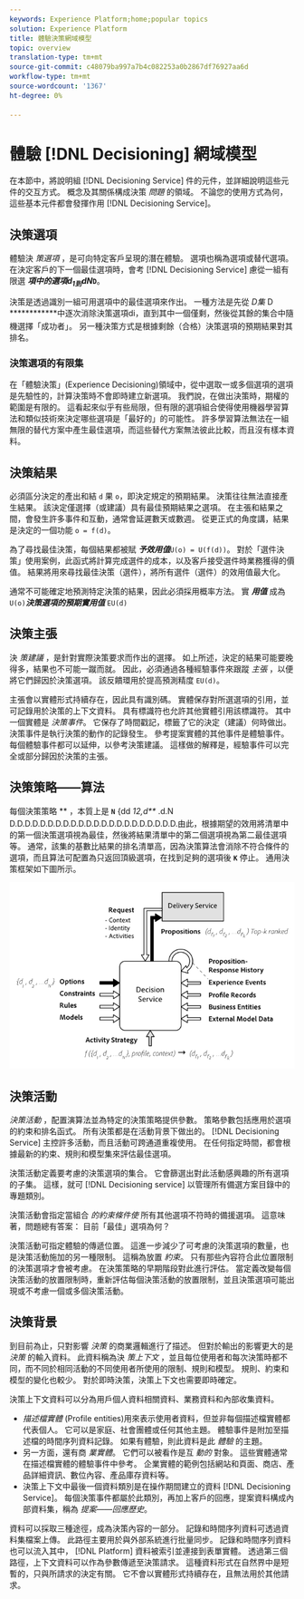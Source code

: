```yaml
---
keywords: Experience Platform;home;popular topics
solution: Experience Platform
title: 體驗決策網域模型
topic: overview
translation-type: tm+mt
source-git-commit: c48079ba997a7b4c082253a0b2867df76927aa6d
workflow-type: tm+mt
source-wordcount: '1367'
ht-degree: 0%

---
```



# 體驗 [!DNL Decisioning] 網域模型

在本節中，將說明組 [!DNL Decisioning Service] 件的元件，並詳細說明這些元件的交互方式。 概念及其關係構成決策 *問題* 的領域。 不論您的使用方式為何，這些基本元件都會發揮作用 [!DNL Decisioning Service]。

## 決策選項

體驗決 *策選項* ，是可向特定客戶呈現的潛在體驗。 選項也稱為選項或替代選項。 在決定客戶的下一個最佳選項時，會考 [!DNL Decisioning Service] 慮從一組有限選 ***項中的選項d<sub>1到</sub>***dN***<sub></sub>*****`D`**。

決策是透過識別一組可用選項中的最佳選項來作出。 一種方法是先從 *D集* D ***<sub></sub>*********中逐次消除決策選項di，直到其中一個僅剩，然後從其餘的集合中隨機選擇「成功者」。 另一種決策方式是根據剩餘（合格）決策選項的預期結果對其排名。

### 決策選項的有限集

在「體驗決策」(Experience Decisioning)領域中，從中選取一或多個選項的選項是先驗性的，計算決策時不會即時建立新選項。 我們說，在做出決策時，期權的範圍是有限的。 這看起來似乎有些局限，但有限的選項組合使得使用機器學習算法和類似技術來決定哪些選項是「最好的」的可能性。 許多學習算法無法在一組無限的替代方案中產生最佳選項，而這些替代方案無法彼此比較，而且沒有樣本資料。

## 決策結果

必須區分決定的產出和結 `d` 果 `o`，即決定規定的預期結果。 決策往往無法直接產生結果。 該決定僅選擇（或建議）具有最佳預期結果之選項。 在主張和結果之間，會發生許多事件和互動，通常會延遲數天或數週。 從更正式的角度講，結果是決定的一個功能 `o = f(d)`。

為了尋找最佳決策，每個結果都被賦 ***予效用值***`U(o) = U(f(d))`。
對於「選件決策」使用案例，此函式將計算完成選件的成本，以及客戶接受選件時業務獲得的價值。 結果將用來尋找最佳決策（選件），將所有選件（選件）的效用值最大化。

通常不可能確定地預測特定決策的結果，因此必須採用概率方法。 實 ***用值*** 成為 `U(o)`***決策選項的預期實用值*** `EU(d)`

## 決策主張

決 *策建議* ，是針對實際決策要求而作出的選擇。 如上所述，決定的結果可能要晚得多，結果也不可能一蹴而就。 因此，必須通過各種經驗事件來跟蹤 *主張* ，以便將它們歸因於決策選項。 該反饋環用於提高預測精度 `EU(d)`。

主張會以實體形式持續存在，因此具有識別碼。 實體保存對所選選項的引用，並可記錄用於決策的上下文資料。 具有標識符也允許其他實體引用該標識符。 其中一個實體是 *決策事件*。 它保存了時間戳記，標籤了它的決定（建議）何時做出。 決策事件是執行決策的動作的記錄發生。 參考提案實體的其他事件是體驗事件。 每個體驗事件都可以延伸，以參考決策建議。 這樣做的解釋是，經驗事件可以完全或部分歸因於決策的主張。

## 決策策略——算法

每個決策策略 ** ，本質上是 **`N`** {dd *12,d<sub></sub><sub></sub><sub></sub>**<sub></sub><sub></sub><sub></sub>* .d.N D.D.D.D.D.D.D.D.D.D.D.D.D.D.D.D.D.D.D.D.D.D.由此，根據期望的效用將清單中的第一個決策選項視為最佳，然後將結果清單中的第二個選項視為第二最佳選項等。 通常，該集的基數比結果的排名清單高，因為決策算法會消除不符合條件的選項，而且算法可配置為只返回頂級選項，在找到足夠的選項後 **`K`** 停止。
通用決策框架如下圖所示。

![圖1](./images/decisioning-optimization.png)

## 決策活動

*決策活動* ，配置演算法並為特定的決策策略提供參數。 策略參數包括應用於選項的約束和排名函式。 所有決策都是在活動背景下做出的。 [!DNL Decisioning Service] 主控許多活動，而且活動可跨通道重複使用。 在任何指定時間，都會根據最新的約束、規則和模型集來評估最佳選項。

決策活動定義要考慮的決策選項的集合。 它會篩選出對此活動感興趣的所有選項的子集。 這樣，就可 [!DNL Decisioning service] 以管理所有備選方案目錄中的專題類別。

決策活動會指定當組合 *的約束條件使* 所有其他選項不符時的備援選項。 這意味著，問題總有答案： 目前「最佳」選項為何？

決策活動可指定體驗的傳遞位置。 這進一步減少了可考慮的決策選項的數量，也是決策活動施加的另一種限制。 這稱為放置 *約束*。 只有那些內容符合此位置限制的決策選項才會被考慮。 在決策策略的早期階段對此進行評估。 當定義改變每個決策活動的放置限制時，重新評估每個決策活動的放置限制，並且決策選項可能出現或不考慮一個或多個決策活動。

## 決策背景

到目前為止，只對影響 *決策* 的商業邏輯進行了描述。 但對於輸出的影響更大的是 *決策* 的輸入資料。 此資料稱為決 *策上下文* ，並且每位使用者和每次決策時都不同，而不同於相同活動的不同使用者所使用的限制、規則和模型。 規則、約束和模型的變化也較少。 對於即時決策，決策上下文也需要即時確定。

決策上下文資料可以分為用戶個人資料相關資料、業務資料和內部收集資料。

- *描述檔實體* (Profile entities)用來表示使用者資料，但並非每個描述檔實體都代表個人。 它可以是家庭、社會團體或任何其他主題。 體驗事件是附加至描述檔的時間序列資料記錄。 如果有體驗，則此資料是此 *體驗* 的主題。
- 另一方面，還有商 *業實體*。 它們可以被看作是互 *動的* 對象。 這些實體通常在描述檔實體的體驗事件中參考。 企業實體的範例包括網站和頁面、商店、產品詳細資訊、數位內容、產品庫存資料等。
- 決策上下文中最後一個資料類別是在操作期間建立的資料 [!DNL Decisioning Service]。 每個決策事件都屬於此類別，再加上客戶的回應，提案資料構成內部資料集，稱為 *提案——回應歷史*。

資料可以採取三種途徑，成為決策內容的一部分。 記錄和時間序列資料可透過資料集檔案上傳。 此路徑主要用於與外部系統進行批量同步。 記錄和時間序列資料也可以流入其中， [!DNL Platform] 資料被索引並連接到表單實體。 透過第三個路徑，上下文資料可以作為參數傳遞至決策請求。 這種資料形式在自然界中是短暫的，只與所請求的決定有關。 它不會以實體形式持續存在，且無法用於其他請求。
